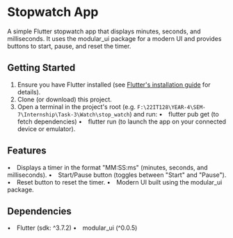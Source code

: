 # Stopwatch App

A simple Flutter stopwatch app that displays minutes, seconds, and milliseconds. It uses the modular_ui package for a modern UI and provides buttons to start, pause, and reset the timer.

## Getting Started

1. Ensure you have Flutter installed (see [Flutter's installation guide](https://flutter.dev/docs/get-started/install) for details).
2. Clone (or download) this project.
3. Open a terminal in the project's root (e.g. `F:\22IT128\YEAR-4\SEM-7\Internship\Task-3\Watch\stop_watch`) and run:
   • flutter pub get (to fetch dependencies)
   • flutter run (to launch the app on your connected device or emulator).

## Features

• Displays a timer in the format "MM:SS:ms" (minutes, seconds, and milliseconds).
• Start/Pause button (toggles between "Start" and "Pause").
• Reset button to reset the timer.
• Modern UI built using the modular_ui package.

## Dependencies

• Flutter (sdk: ^3.7.2)
• modular_ui (^0.0.5)

